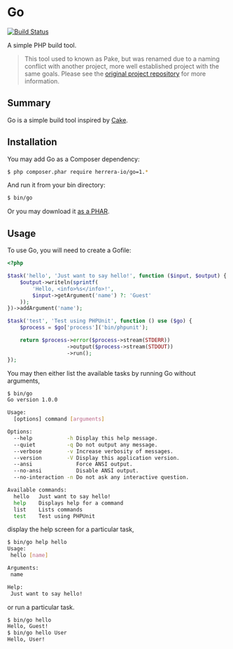 Go
====

[![Build Status](https://travis-ci.org/herrera-io/php-go.png?branch=master)](https://travis-ci.org/herrera-io/php-go)

A simple PHP build tool.

> This tool used to known as Pake, but was renamed due to a naming conflict with another project, more well established project with the same goals. Please see the [original project repository](https://github.com/herrera-io/php-pake) for more information.

Summary
-------

Go is a simple build tool inspired by [Cake](http://coffeescript.org/documentation/docs/cake.html).

Installation
------------

You may add Go as a Composer dependency:

```sh
$ php composer.phar require herrera-io/go=1.*
```

And run it from your bin directory:

```sh
$ bin/go
```

Or you may download it [as a PHAR](https://bitbucket.org/kherge/php-go/downloads/).

Usage
-----

To use Go, you will need to create a Gofile:

```php
<?php

$task('hello', 'Just want to say hello!', function ($input, $output) {
    $output->writeln(sprintf(
        'Hello, <info>%s</info>!',
        $input->getArgument('name') ?: 'Guest'
    ));
})->addArgument('name');

$task('test', 'Test using PHPUnit', function () use ($go) {
    $process = $go['process']('bin/phpunit');

    return $process->error($process->stream(STDERR))
                   ->output($process->stream(STDOUT))
                   ->run();
});
```

You may then either list the available tasks by running Go without arguments,

```sh
$ bin/go
Go version 1.0.0

Usage:
  [options] command [arguments]

Options:
  --help           -h Display this help message.
  --quiet          -q Do not output any message.
  --verbose        -v Increase verbosity of messages.
  --version        -V Display this application version.
  --ansi              Force ANSI output.
  --no-ansi           Disable ANSI output.
  --no-interaction -n Do not ask any interactive question.

Available commands:
  hello   Just want to say hello!
  help    Displays help for a command
  list    Lists commands
  test    Test using PHPUnit
```

display the help screen for a particular task,

```sh
$ bin/go help hello
Usage:
 hello [name]

Arguments:
 name

Help:
 Just want to say hello!

```

or run a particular task.

```sh
$ bin/go hello
Hello, Guest!
$ bin/go hello User
Hello, User!
```
